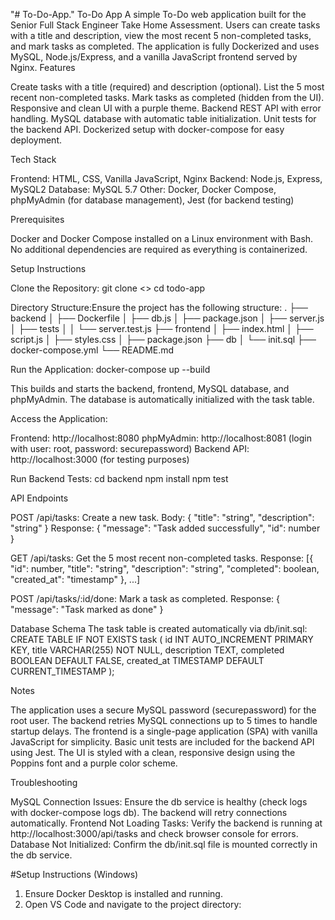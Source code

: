 "# To-Do-App." 
To-Do App
A simple To-Do web application built for the Senior Full Stack Engineer Take Home Assessment. Users can create tasks with a title and description, view the most recent 5 non-completed tasks, and mark tasks as completed. The application is fully Dockerized and uses MySQL, Node.js/Express, and a vanilla JavaScript frontend served by Nginx.
Features

Create tasks with a title (required) and description (optional).
List the 5 most recent non-completed tasks.
Mark tasks as completed (hidden from the UI).
Responsive and clean UI with a purple theme.
Backend REST API with error handling.
MySQL database with automatic table initialization.
Unit tests for the backend API.
Dockerized setup with docker-compose for easy deployment.

Tech Stack

Frontend: HTML, CSS, Vanilla JavaScript, Nginx
Backend: Node.js, Express, MySQL2
Database: MySQL 5.7
Other: Docker, Docker Compose, phpMyAdmin (for database management), Jest (for backend testing)

Prerequisites

Docker and Docker Compose installed on a Linux environment with Bash.
No additional dependencies are required as everything is containerized.

Setup Instructions

Clone the Repository:
git clone <>
cd todo-app


Directory Structure:Ensure the project has the following structure:
.
├── backend
│   ├── Dockerfile
│   ├── db.js
│   ├── package.json
│   ├── server.js
│   ├── tests
│   │   └── server.test.js
├── frontend
│   ├── index.html
│   ├── script.js
│   ├── styles.css
│   ├── package.json
├── db
│   └── init.sql
├── docker-compose.yml
└── README.md


Run the Application:
docker-compose up --build


This builds and starts the backend, frontend, MySQL database, and phpMyAdmin.
The database is automatically initialized with the task table.


Access the Application:

Frontend: http://localhost:8080
phpMyAdmin: http://localhost:8081 (login with user: root, password: securepassword)
Backend API: http://localhost:3000 (for testing purposes)


Run Backend Tests:
cd backend
npm install
npm test



API Endpoints

POST /api/tasks: Create a new task.
Body: { "title": "string", "description": "string" }
Response: { "message": "Task added successfully", "id": number }


GET /api/tasks: Get the 5 most recent non-completed tasks.
Response: [{ "id": number, "title": "string", "description": "string", "completed": boolean, "created_at": "timestamp" }, ...]


POST /api/tasks/:id/done: Mark a task as completed.
Response: { "message": "Task marked as done" }



Database Schema
The task table is created automatically via db/init.sql:
CREATE TABLE IF NOT EXISTS task (
  id INT AUTO_INCREMENT PRIMARY KEY,
  title VARCHAR(255) NOT NULL,
  description TEXT,
  completed BOOLEAN DEFAULT FALSE,
  created_at TIMESTAMP DEFAULT CURRENT_TIMESTAMP
);

Notes

The application uses a secure MySQL password (securepassword) for the root user.
The backend retries MySQL connections up to 5 times to handle startup delays.
The frontend is a single-page application (SPA) with vanilla JavaScript for simplicity.
Basic unit tests are included for the backend API using Jest.
The UI is styled with a clean, responsive design using the Poppins font and a purple color scheme.

Troubleshooting

MySQL Connection Issues: Ensure the db service is healthy (check logs with docker-compose logs db). The backend will retry connections automatically.
Frontend Not Loading Tasks: Verify the backend is running at http://localhost:3000/api/tasks and check browser console for errors.
Database Not Initialized: Confirm the db/init.sql file is mounted correctly in the db service.

#Setup Instructions (Windows)
1. Ensure Docker Desktop is installed and running.
2. Open VS Code and navigate to the project directory:
